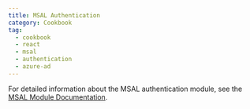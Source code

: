 ```yaml
---
title: MSAL Authentication
category: Cookbook
tag:
  - cookbook
  - react
  - msal
  - authentication
  - azure-ad
---
```


For detailed information about the MSAL authentication module, see the [MSAL Module Documentation](/modules/auth/msal/).

<!-- @include: ../../../cookbooks/app-react-msal/README.md -->